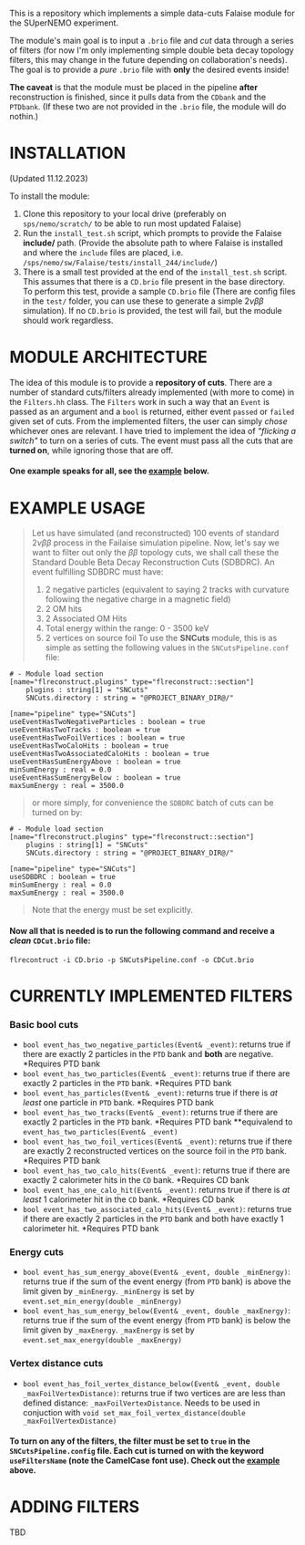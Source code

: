 This is a repository which implements a simple data-cuts Falaise module for the SUperNEMO experiment.

The module's main goal is to input a `.brio` file and *cut* data through a series of filters (for now I'm only implementing simple double beta decay topology filters, this may change in the future depending on collaboration's needs). The goal is to provide a *pure* `.brio` file with **only** the desired events inside!

**The caveat** is that the module must be placed in the pipeline **after** reconstruction is finished, since it pulls data from the `CDbank` and the `PTDbank`. (If these two are not provided in the `.brio` file, the module will do nothin.) 

**INSTALLATION**
==========
(Updated 11.12.2023)

To install the module:
1. Clone this repository to your local drive (preferably on `sps/nemo/scratch/` to be able to run most updated Falaise)
2. Run the `install_test.sh` script, which prompts to provide the Falaise **include/** path. (Provide the absolute path to where Falaise is installed and where the `include` files are placed, i.e. `/sps/nemo/sw/Falaise/tests/install_244/include/`)
3. There is a small test provided at the end of the `install_test.sh` script. This assumes that there is a `CD.brio` file present in the base directory. To perform this test, provide a sample `CD.brio` file (There are config files in the `test/` folder, you can use these to generate a simple $2\nu\beta\beta$ simulation). If no `CD.brio` is provided, the test will fail, but the module should work regardless.

**MODULE ARCHITECTURE**
===========
The idea of this module is to provide a **repository of cuts**. There are a number of standard cuts/filters already implemented (with more to come) in the `Filters.hh` class. The `Filters` work in such a way that an `Event` is passed as an argument and a `bool` is returned, either event `passed` or `failed` given set of cuts. 
From the implemented filters, the user can simply *chose* whichever ones are relevant. I have tried to implement the idea of _"flicking a switch"_ to turn on a series of cuts. The event must pass all the cuts that are **turned on**, while ignoring those that are off. 
#### One example speaks for all, see the [example](https://github.com/Shoram444/SNCuts#example-usage) below. 

**EXAMPLE USAGE**
===========
> Let us have simulated (and reconstructed) 100 events of standard $2\nu\beta\beta$ process in the Failaise simulation pipeline. Now, let's say we want to filter out only the $\beta\beta$ topology cuts, we shall call these the Standard Double Beta Decay Reconstruction Cuts (SDBDRC). An event fulfilling SDBDRC must have:
> 1. 2 negative particles (equivalent to saying 2 tracks with curvature following the negative charge in a magnetic field)
> 2. 2 OM hits
> 3. 2 Associated OM Hits
> 4. Total energy within the range: 0 - 3500 keV
> 5. 2 vertices on source foil
> To use the **SNCuts** module, this is as simple as setting the following values in the `SNCutsPipeline.conf` file:
```
# - Module load section
[name="flreconstruct.plugins" type="flreconstruct::section"]
	plugins : string[1] = "SNCuts"
	SNCuts.directory : string = "@PROJECT_BINARY_DIR@/"

[name="pipeline" type="SNCuts"]
useEventHasTwoNegativeParticles : boolean = true
useEventHasTwoTracks : boolean = true
useEventHasTwoFoilVertices : boolean = true
useEventHasTwoCaloHits : boolean = true
useEventHasTwoAssociatedCaloHits : boolean = true
useEventHasSumEnergyAbove : boolean = true
minSumEnergy : real = 0.0
useEventHasSumEnergyBelow : boolean = true
maxSumEnergy : real = 3500.0
```
> or more simply, for convenience the `SDBDRC` batch of cuts can be turned on by:
```
# - Module load section
[name="flreconstruct.plugins" type="flreconstruct::section"]
	plugins : string[1] = "SNCuts"
	SNCuts.directory : string = "@PROJECT_BINARY_DIR@/"

[name="pipeline" type="SNCuts"]
useSDBDRC : boolean = true
minSumEnergy : real = 0.0
maxSumEnergy : real = 3500.0
```
> Note that the energy must be set explicitly.

#### Now all that is needed is to run the following command and receive a _**clean**_ `CDCut.brio` file:
```
flrecontruct -i CD.brio -p SNCutsPipeline.conf -o CDCut.brio
```


**CURRENTLY IMPLEMENTED FILTERS**
===========
### Basic bool cuts
- `bool event_has_two_negative_particles(Event& _event)`: returns true if there are exactly 2 particles in the `PTD` bank and **both** are negative. *Requires PTD bank
- `bool event_has_two_particles(Event& _event)`: returns true if there are exactly 2 particles in the `PTD` bank. *Requires PTD bank
- `bool event_has_particles(Event& _event)`: returns true if there is _at least_ one particle in `PTD` bank. *Requires PTD bank
- `bool event_has_two_tracks(Event& _event)`: returns true if there are exactly 2 particles in the `PTD` bank. *Requires PTD bank **equivalend to `event_has_two_particles(Event& _event)`         
- `bool event_has_two_foil_vertices(Event& _event)`: returns true if there are exactly 2 reconstructed vertices on the source foil in the `PTD` bank. *Requires PTD bank
- `bool event_has_two_calo_hits(Event& _event)`: returns true if there are exactly 2 calorimeter hits in the `CD` bank. *Requires CD bank
- `bool event_has_one_calo_hit(Event& _event)`: returns true if there is _at least_ 1 calorimeter hit in the `CD` bank. *Requires CD bank
- `bool event_has_two_associated_calo_hits(Event& _event)`: returns true if there are exactly 2 particles in the `PTD` bank and both have exactly 1 calorimeter hit. *Requires PTD bank

### Energy cuts 
- `bool event_has_sum_energy_above(Event& _event, double _minEnergy)`: returns true if the sum of the event energy (from `PTD` bank) is above the limit given by `_minEnergy`. `_minEnergy` is set by `event.set_min_energy(double _minEnergy)`
- `bool event_has_sum_energy_below(Event& _event, double _maxEnergy)`: returns true if the sum of the event energy (from `PTD` bank) is below the limit given by `_maxEnergy`. `_maxEnergy` is set by `event.set_max_energy(double _maxEnergy)`

### Vertex distance cuts
- `bool event_has_foil_vertex_distance_below(Event& _event, double _maxFoilVertexDistance)`: returns true if two vertices are are less than defined distance: `_maxFoilVertexDistance`. Needs to be used in conjuction with `void set_max_foil_vertex_distance(double _maxFoilVertexDistance)`

#### To turn on any of the filters, the filter must be set to `true` in the `SNCutsPipeline.config` file. Each cut is turned on with the keyword `useFiltersName` (note the CamelCase font use). Check out the [example](https://github.com/Shoram444/SNCuts#example-usage) above. 

**ADDING FILTERS**
==========
TBD

